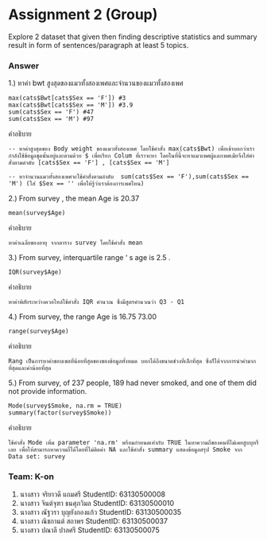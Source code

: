 # Assignment 2 (Group)
Explore 2 dataset that given then finding descriptive statistics and summary result in form of sentences/paragraph at least 5 topics.

### Answer

1.) หาค่า bwt สูงสุดของแมวทั้งสองเพศและจำนวนของแมวทั้งสองเพศ
```{R}
max(cats$Bwt[cats$Sex == 'F']) #3 
max(cats$Bwt[cats$Sex == 'M']) #3.9
sum(cats$Sex == 'F') #47
sum(cats$Sex == 'M') #97
```
คำอธิบาย
```{R}
-- หาค่าสูงสุดของ Body weight ของแมวทั้งสองเพศ โดยใช้คำสั่ง max(cats$Bwt) เพื่อเข้าบอกว่าเรากำลังใช้ข้อมูลชุดนั้นอยู่และตามด้วย $ เพื่อเรียก Colum ที่เราจะหา โดยในที่นี้จะหาแมวเพศผู้และเพศเมียจึงใส่คำสั่งตามดำดับ [cats$Sex == 'F'] , [cats$Sex == 'M']  

-- หาจำนวนแมวทั้งสองเพศจะใช้คำสั่งตามลำดับ  sum(cats$Sex == 'F'),sum(cats$Sex == 'M') (ใส่ $Sex == '' เพื่อให้รู้ว่าเราต้องการเพศไหน)
```


2.) From survey , the mean Age is 20.37
```{R}
mean(survey$Age) 
```
คำอธิบาย
```{R}
หาค่าเฉลี่ยของอายุ จากตาราง survey โดยใช้คำสั่ง mean
```


3.) From survey, interquartile range ‘ s age is 2.5 .
```{R}
IQR(survey$Age) 
```
คำอธิบาย
```{R}
หาค่าพิสัยระหว่างควอไทล์ใช้คำสั่ง IQR คำนวณ ซึ่งมีสูตรคำนวณว่า Q3 - Q1
```

4.) From survey, the range Age is 16.75 73.00
```{R}
range(survey$Age)
```
คำอธิบาย
```{R}
Rang เป็นการหาค่าขอบเขตที่น้อยที่สุดของของข้อมูลทั้งหมด บอกได้ถึงขนาดช่วงที่เล็กที่สุด ซึ่งก็ได้จากการนำค่ามากที่สุดและค่าน้อยที่สุด
```

5.) From survey, of 237 people, 189 had never smoked, and one of them did not provide information.
```{R}
Mode(survey$Smoke, na.rm = TRUE)
summary(factor(survey$Smoke))
```
คำอธิบาย
```{R}
ใช้คำสั่ง Mode เพิ่ม parameter 'na.rm' พร้อมกำหนดเท่ากับ TRUE ในหาความถี่ของคนที่ไม่เคยสูบบุหรี่เลย เพื่อให้สามารถหาความถี่ได้โดยที่ไม่ติดค่า NA และใช้คำสั่ง summary แสดงข้อมูลสรุป Smoke จาก Data set: survey
```

### Team: K-on
1. นางสาว จริยาวดี แถมศรี        StudentID: 63130500008
2. นางสาว จินต์จุฑา ธนศุภวิมล     StudentID: 63130500010
3. นางสาว ณัฐวรา บุญยังกองแก้ว   StudentID: 63130500035
4. นางสาว ณิชกานต์ สถาพร       StudentID: 63130500037 
5. นางสาว ปณาลี ปาลศรี         StudentID: 63130500075

